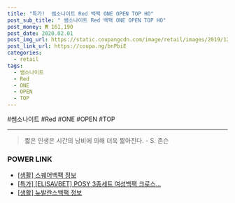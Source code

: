 ```yaml
--- 
title: "특가!  쌤소나이트 Red 백팩 ONE OPEN TOP HO" 
post_sub_title: " 쌤소나이트 Red 백팩 ONE OPEN TOP HO" 
post_money: ₩ 161,190 
post_date: 2020.02.01 
post_img_url: https://static.coupangcdn.com/image/retail/images/2019/12/16/20/3/702c7994-c4a1-4bed-bf50-8b254b4303e0.jpg 
post_link_url: https://coupa.ng/bnPbiE 
categories: 
  - retail 
tags: 
  - 쌤소나이트 
  - Red 
  - ONE 
  - OPEN 
  - TOP 
--- 
```

  #쌤소나이트 #Red #ONE #OPEN #TOP 
<hr> 

> 짧은 인생은 시간의 낭비에 의해 더욱 짧아진다. - S. 존슨   


### POWER LINK

* <a href="https://blog.naver.com/santokki14/221770833913" target="_blank"> [생활] 스퀘어백팩 정보 </a>
* <a href="https://blog.naver.com/santokki14/221791979083" target="_blank">[특가] [ELISAVBET] POSY 3종세트 여성백팩 크로스...</a>
* <a href="https://blog.naver.com/sakai111/221767538530" target="_blank"> [생활] 뉴발란스백팩 정보 </a>
